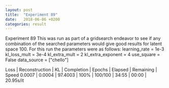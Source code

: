 ```yaml
---
layout: post
title:  "Experiment 89"
date:   2018-06-06 +0200
categories: result
---
```

Experiment 89
This was run as part of a gridsearch endeavor to see if any combination of the searched parameters would give good results for latent space 100.
For this run the parameters were as follows:
learning_rate = 1e-3
kl_loss_mult = 3e-4
kl_extra_mult = 2
kl_extra_exponent = 4
use_square = False
data_source = ["chello"]

Loss | Reconstruction | KL | Completion | Epochs | Elapsed | Remaining | Speed
0.0007 | 0.0004 | 97.4003 | 100% | 100/100 | 34:55 | 00:00 | 20.95s/it


